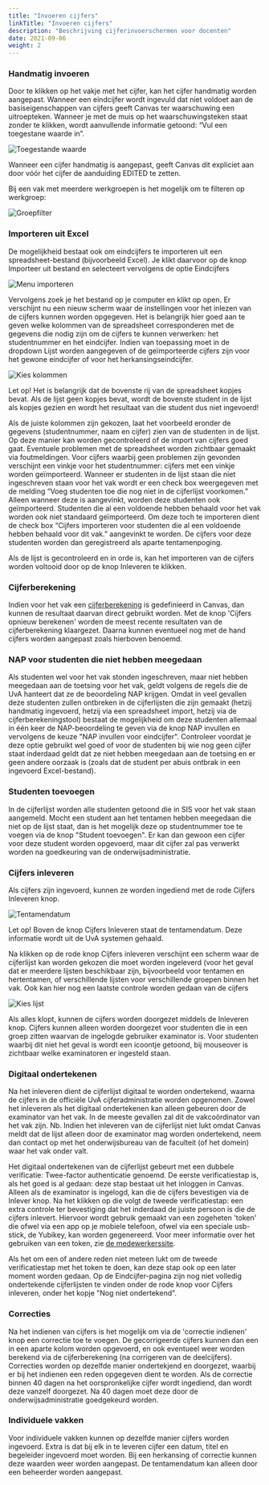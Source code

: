 ```yaml
---
title: "Invoeren cijfers"
linkTitle: "Invoeren cijfers"
description: "Beschrijving cijferinvoerschermen voor docenten"
date: 2021-09-06
weight: 2
---
```



### Handmatig invoeren
Door te klikken op het vakje met het cijfer, kan het cijfer handmatig worden aangepast. Wanneer een eindcijfer wordt ingevuld dat niet voldoet aan de basiseigenschappen van cijfers geeft Canvas ter waarschuwing een uitroepteken. Wanneer je met de muis op het waarschuwingsteken staat zonder te klikken, wordt aanvullende informatie getoond: “Vul een toegestane waarde in”.

![Toegestande waarde](/value_error.nl.png)

Wanneer een cijfer handmatig is aangepast, geeft Canvas dit expliciet aan door vóór het cijfer de aanduiding EDITED te zetten.

Bij een vak met meerdere werkgroepen is het mogelijk om te filteren op werkgroep: 

![Groepfilter](/group_filter.nl.png)

### Importeren uit Excel 

De mogelijkheid bestaat ook om eindcijfers te importeren uit een spreadsheet-bestand (bijvoorbeeld Excel). Je klikt daarvoor op de knop Importeer uit bestand en selecteert vervolgens de optie Eindcijfers

![Menu importeren](/import_menu.nl.png)

Vervolgens zoek je het bestand op je computer en klikt op open. Er verschijnt nu een nieuw scherm waar de instellingen voor het inlezen van de cijfers kunnen worden opgegeven. Het is belangrijk hier goed aan te geven welke kolommen van de spreadsheet corresponderen met de gegevens die nodig zijn om de cijfers te kunnen verwerken: het studentnummer en het eindcijfer. Indien van toepassing moet in de dropdown Lijst worden aangegeven of de geïmporteerde cijfers zijn voor het gewone eindcijfer of voor het herkansingseindcijfer.

![Kies kolommen](/import_columns.nl.png)

Let op! Het is belangrijk dat de bovenste rij van de spreadsheet kopjes bevat. Als de lijst geen kopjes bevat, wordt de bovenste student in de lijst als kopjes gezien en wordt het resultaat van die student dus niet ingevoerd!

Als de juiste kolommen zijn gekozen, laat het voorbeeld eronder de gegevens (studentnummer, naam en cijfer) zien van de studenten in de lijst. Op deze manier kan worden gecontroleerd of de import van cijfers goed gaat. Eventuele problemen met de spreadsheet worden zichtbaar gemaakt via foutmeldingen. Voor cijfers waarbij geen problemen zijn gevonden verschijnt een vinkje voor het studentnummer: cijfers met een vinkje worden geïmporteerd.
Wanneer er studenten in de lijst staan die niet ingeschreven staan voor het vak wordt er een check box weergegeven met de melding “Voeg studenten toe die nog niet in de cijferlijst voorkomen.” Alleen wanneer deze is aangevinkt, worden deze studenten ook geïmporteerd.
Studenten die al een voldoende hebben behaald voor het vak worden ook niet standaard geïmporteerd. Om deze toch te importeren dient de check box “Cijfers importeren voor studenten die al een voldoende hebben behaald voor dit vak.” aangevinkt te worden. De cijfers voor deze studenten worden dan geregistreerd als aparte tentamenpoging.

Als de lijst is gecontroleerd en in orde is, kan het importeren van de cijfers worden voltooid door op de knop Inleveren te klikken.

### Cijferberekening
Indien voor het vak een [cijferberekening](https://canvas.uva.nl/courses/533/modules#module_100614) is gedefinieerd in Canvas, dan kunnen de resultaat daarvan direct gebruikt worden. Met de knop 'Cijfers opnieuw berekenen' worden de meest recente resultaten van de cijferberekening klaargezet. Daarna kunnen eventueel nog met de hand cijfers worden aangepast zoals hierboven benoemd.

### NAP voor studenten die niet hebben meegedaan

Als studenten wel voor het vak stonden ingeschreven, maar niet hebben meegedaan aan de toetsing voor het vak, geldt volgens de regels die de UvA hanteert dat ze de beoordeling NAP krijgen. Omdat in veel gevallen deze studenten zullen ontbreken in de cijferlijsten die zijn gemaakt (hetzij handmatig ingevoerd, hetzij via een spreadsheet import, hetzij via de cijferberekeningstool) bestaat de mogelijkheid om deze studenten allemaal in één keer de NAP-beoordeling te geven via de knop NAP invullen en vervolgens de keuze "NAP invullen voor eindcijfer". Controleer voordat je deze optie gebruikt wel goed of voor de studenten bij wie nog geen cijfer staat inderdaad geldt dat ze niet hebben meegedaan aan de toetsing en er geen andere oorzaak is (zoals dat de student per abuis ontbrak in een ingevoerd Excel-bestand).

### Studenten toevoegen

In de cijferlijst worden alle studenten getoond die in SIS voor het vak staan aangemeld. Mocht een student aan het tentamen hebben meegedaan die niet op de lijst staat, dan is het mogelijk deze op studentnummer toe te voegen via de knop "Student toevoegen". Er kan dan gewoon een cijfer voor deze student worden opgevoerd, maar dit cijfer zal pas verwerkt worden na goedkeuring van de onderwijsadministratie.

### Cijfers inleveren

Als cijfers zijn ingevoerd, kunnen ze worden ingediend met de rode Cijfers Inleveren knop.

![Tentamendatum](/exam_date.nl.png)

Let op! Boven de knop Cijfers Inleveren staat de tentamendatum. Deze informatie wordt uit de UvA systemen gehaald.
 
Na klikken op de rode knop Cijfers inleveren verschijnt een scherm waar de cijferlijst kan worden gekozen die moet worden ingeleverd (voor het geval dat er meerdere lijsten beschikbaar zijn, bijvoorbeeld voor tentamen en hertentamen, of verschillende lijsten voor verschillende groepen binnen het vak. Ook kan hier nog een laatste controle worden gedaan van de cijfers

![Kies lijst](/choose_list.nl.png)

Als alles klopt, kunnen de cijfers worden doorgezet middels de Inleveren knop. Cijfers kunnen alleen worden doorgezet voor studenten die in een groep zitten waarvan de ingelogde gebruiker examinator is. Voor studenten waarbij dit niet het geval is wordt een icoontje getoond, bij mouseover is zichtbaar welke examinatoren er ingesteld staan. 

### Digitaal ondertekenen

Na het inleveren dient de cijferlijst digitaal te worden ondertekend, waarna de cijfers in de officiële UvA cijferadministratie worden opgenomen. Zowel het inleveren als het digitaal ondertekenen kan alleen gebeuren door de examinator van het vak. In de meeste gevallen zal dit de vakcoördinator van het vak zijn. 
Nb. Indien het inleveren van de cijferlijst niet lukt omdat Canvas meldt dat de lijst alleen door de examinator mag worden ondertekend, neem dan contact op met het onderwijsbureau van de faculteit (of het domein) waar het vak onder valt.
 
Het digitaal ondertekenen van de cijferlijst gebeurt met een dubbele verificatie: Twee-factor authenticatie genoemd. De eerste verificatiestap is, als het goed is al gedaan: deze stap bestaat uit het inloggen in Canvas. Alleen als de examinator is ingelogd, kan die de cijfers bevestigen via de Inlever knop. Na het klikken op die volgt de tweede verificatiestap: een extra controle ter bevestiging dat het inderdaad de juiste persoon is die de cijfers inlevert. Hiervoor wordt gebruik gemaakt van een zogeheten 'token' die ofwel via een app op je mobiele telefoon, ofwel via een speciale usb-stick, de Yubikey, kan worden gegenereerd.
Voor meer informatie over het gebruiken van een token, zie [de medewerkerssite](https://medewerker.uva.nl/fnwi/shared-content-secured/medewerkersites/uva-medewerkers/nl/az/tweestapsverificatie/surf/surf.html).

Als het om een of andere reden niet meteen lukt om de tweede verificatiestap met het token te doen, kan deze stap ook op een later moment worden gedaan. Op de Eindcijfer-pagina zijn nog niet volledig ondertekende cijferlijsten te vinden onder de rode knop voor Cijfers inleveren, onder het kopje "Nog niet ondertekend". 

### Correcties

Na het indienen van cijfers is het mogelijk om via de 'correctie indienen' knop een correctie toe te voegen. De gecorrigeerde cijfers kunnen dan een in een aparte kolom worden opgevoerd, en ook eventueel weer worden berekend via de cijferberekening (na corrigeren van de deelcijfers). Correcties worden op dezelfde manier ondertekjend en doorgezet, waarbij er bij het indienen een reden opgegeven dient te worden. Als de correctie binnen 40 dagen na het oorspronkelijke cijfer wordt ingediend, dan wordt deze vanzelf doorgezet. Na 40 dagen moet deze door de onderwijsadministratie goedgekeurd worden.

### Individuele vakken

Voor individuele vakken kunnen op dezelfde manier cijfers worden ingevoerd. Extra is dat bij elk in te leveren cijfer een datum, titel en begeleider ingevoerd moet worden. Bij een herkansing of correctie kunnen deze waarden weer worden aangepast. De tentamendatum kan alleen door een beheerder worden aangepast.